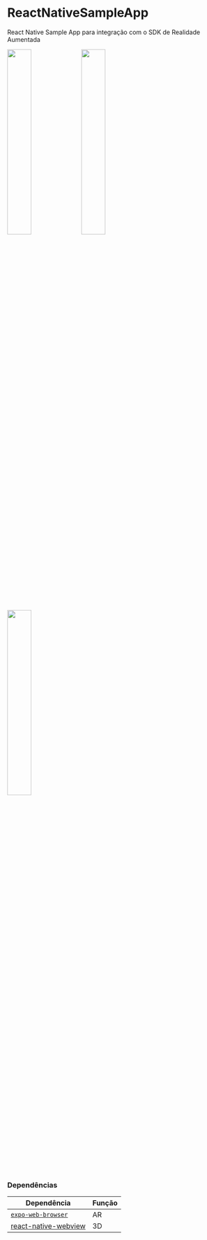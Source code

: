 # ReactNativeSampleApp

React Native Sample App para integração com o SDK de Realidade Aumentada

<p float="left">
  <img src="https://real2u-public-assets.s3.amazonaws.com/react-native-ar-sdk/rn-ar-sdk-1.PNG" width="33%"/>
  <img src="https://real2u-public-assets.s3.amazonaws.com/react-native-ar-sdk/rn-ar-sdk-2.JPG" width="33%"/>
  <img src="https://media.giphy.com/media/Kc85TsAaR3B0ChazPV/giphy.gif" width="33%"/>
</p>

### Dependências

| Dependência | Função |
|------------ | ------ |
| [`expo-web-browser`](https://docs.expo.io/versions/latest/sdk/webbrowser/) | AR |
| [react-native-webview](https://github.com/react-native-community/react-native-webview) | 3D |
